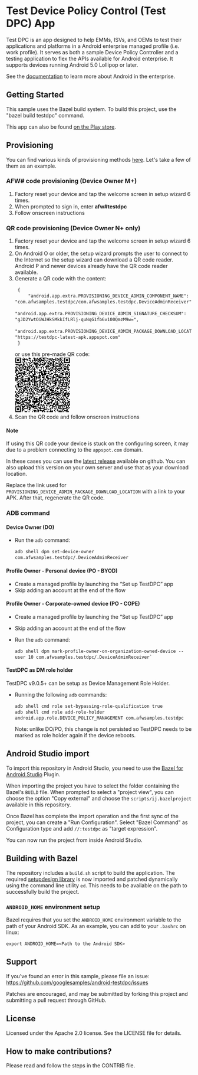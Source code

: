 Test Device Policy Control (Test DPC) App
=========================================

Test DPC is an app designed to help EMMs, ISVs, and OEMs to test their applications and platforms in a Android enterprise managed profile (i.e. work profile). It serves as both a sample Device Policy Controller and a testing application to flex the APIs available for Android enterprise. It supports devices running Android 5.0 Lollipop or later.

See the [documentation](https://developer.android.com/work/index.html) to learn more about Android in the enterprise.

## Getting Started

This sample uses the Bazel build system. To build this project, use the "bazel build testdpc" command.

This app can also be found [on the Play store](https://play.google.com/store/apps/details?id=com.afwsamples.testdpc).

## Provisioning

You can find various kinds of provisioning methods [here](https://developers.google.com/android/work/prov-devices#Key_provisioning_differences_across_android_releases). Let's take a few of them as an example.

### AFW# code provisioning (Device Owner M+)
1. Factory reset your device and tap the welcome screen in setup wizard 6 times.
2. When prompted to sign in, enter **afw#testdpc**
3. Follow onscreen instructions

### QR code provisioning (Device Owner N+ only)
1. Factory reset your device and tap the welcome screen in setup wizard 6 times.
1. On Android O or older, the setup wizard prompts the user to connect to the Internet so the setup wizard can download a QR code reader.
   Android P and newer devices already have the QR code reader available.
1. Generate a QR code with the content:
   ```
    {
    	"android.app.extra.PROVISIONING_DEVICE_ADMIN_COMPONENT_NAME": "com.afwsamples.testdpc/com.afwsamples.testdpc.DeviceAdminReceiver",
    	"android.app.extra.PROVISIONING_DEVICE_ADMIN_SIGNATURE_CHECKSUM": "gJD2YwtOiWJHkSMkkIfLRlj-quNqG1fb6v100QmzM9w=",
    	"android.app.extra.PROVISIONING_DEVICE_ADMIN_PACKAGE_DOWNLOAD_LOCATION": "https://testdpc-latest-apk.appspot.com"
    }
   ```
   or use this pre-made QR code:  
   ![testdpc_provisioning](qrcode.png)
1. Scan the QR code and follow onscreen instructions

#### Note

If using this QR code your device is stuck on the configuring screen, it may due to a problem connecting to the `appspot.com` domain.

In these cases you can use the [latest release](https://github.com/googlesamples/android-testdpc/releases/latest) available on github.
You can also upload this version on your own server and use that as your download location.

Replace the link used for `PROVISIONING_DEVICE_ADMIN_PACKAGE_DOWNLOAD_LOCATION` with a link to your APK. After that, regenerate the QR code.

### ADB command

#### Device Owner (DO)

*   Run the `adb` command:

    ```console
    adb shell dpm set-device-owner com.afwsamples.testdpc/.DeviceAdminReceiver
    ```

#### Profile Owner - Personal device (PO - BYOD)

*   Create a managed profile by launching the “Set up TestDPC” app
*   Skip adding an account at the end of the flow

#### Profile Owner - Corporate-owned device (PO - COPE)

*   Create a managed profile by launching the “Set up TestDPC” app
*   Skip adding an account at the end of the flow
*   Run the `adb` command:

    ```console
    adb shell dpm mark-profile-owner-on-organization-owned-device --user 10 com.afwsamples.testdpc/.DeviceAdminReceiver`
    ```

#### TestDPC as DM role holder

TestDPC v9.0.5+ can be setup as Device Management Role Holder.

*   Running the following `adb` commands:

    ```console
    adb shell cmd role set-bypassing-role-qualification true
    adb shell cmd role add-role-holder android.app.role.DEVICE_POLICY_MANAGEMENT com.afwsamples.testdpc
    ```

    Note: unlike DO/PO, this change is not persisted so TestDPC needs to be
    marked as role holder again if the device reboots.

## Android Studio import

To import this repository in Android Studio, you need to use the 
[Bazel for Android Studio](https://plugins.jetbrains.com/plugin/9185-bazel-for-android-studio)
Plugin.

When importing the project you have to select the folder containing the Bazel's
`BUILD` file. When prompted to select a "project view", you can choose the
option "Copy external" and choose the `scripts/ij.bazelproject` available in
this repository.

Once Bazel has complete the import operation and the first sync of the
project, you can create a "Run Configuration".
Select "Bazel Command" as Configuration type and add `//:testdpc` as
"target expression".

You can now run the project from inside Android Studio.

## Building with Bazel

The repository includes a `build.sh` script to build the application. The required
[setupdesign library](https://android.googlesource.com/platform/external/setupdesign/+/refs/heads/main)
is now imported and patched dynamically using the command line utility `ed`. This needs to be
available on the path to successfully build the project.

### `ANDROID_HOME` environment setup

Bazel requires that you set the `ANDROID_HOME` environment variable to the path of your Android SDK.
As an example, you can add to your `.bashrc` on linux:
```
export ANDROID_HOME=<Path to the Android SDK>
```

## Support

If you've found an error in this sample, please file an issue:
https://github.com/googlesamples/android-testdpc/issues

Patches are encouraged, and may be submitted by forking this project and submitting a pull request through GitHub.

## License

Licensed under the Apache 2.0 license. See the LICENSE file for details.

## How to make contributions?

Please read and follow the steps in the CONTRIB file.
